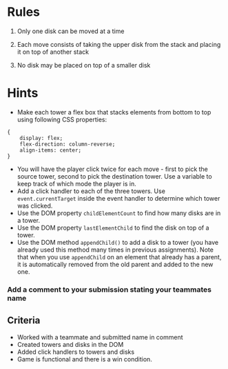 Rules
=====

1. Only one disk can be moved at a time

2. Each move consists of taking the upper disk from the stack and placing it on top of another stack

3. No disk may be placed on top of a smaller disk

Hints
=====

* Make each tower a flex box that stacks elements from bottom to top using following CSS properties:
```
{
    display: flex;
    flex-direction: column-reverse;
    align-items: center;
}
```
* You will have the player click twice for each move - first to pick the source tower, second to pick the destination tower. Use a variable to keep track of which mode the player is in.
* Add a click handler to each of the three towers. Use `event.currentTarget` inside the event handler to determine which tower was clicked.
* Use the DOM property `childElementCount` to find how many disks are in a tower.
* Use the DOM property `lastElementChild` to find the disk on top of a tower.
* Use the DOM method `appendChild()` to add a disk to a tower (you have already used this method many times in previous assignments). Note that when you use `appendChild` on an element that already has a parent, it is automatically removed from the old parent and added to the new one.

### Add a comment to your submission stating your teammates name

Criteria
--------
* Worked with a teammate and submitted name in comment
* Created towers and disks in the DOM
* Added click handlers to towers and disks
* Game is functional and there is a win condition.